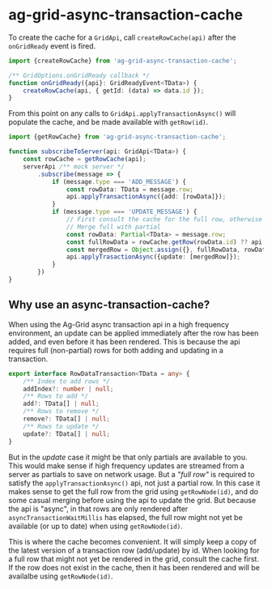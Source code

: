 # ag-grid-async-transaction-cache

To create the cache for a `GridApi`, call `createRowCache(api)` after the `onGridReady` event is fired.

```typescript
import {createRowCache} from 'ag-grid-async-transaction-cache';

/** GridOptions.onGridReady callback */
function onGridReady({api}: GridReadyEvent<TData>) {
    createRowCache(api, { getId: (data) => data.id });
}
```

From this point on any calls to `GridApi.applyTransactionAsync()` will populate the cache, and be made available with `getRow(id)`.

```typescript
import {getRowCache} from 'ag-grid-async-transaction-cache';

function subscribeToServer(api: GridApi<TData>) {
    const rowCache = getRowCache(api);
    serverApi /** mock server */
        .subscribe(message => {
            if (message.type === 'ADD_MESSAGE') {
                const rowData: TData = message.row;
                api.applyTransactionAsync({add: [rowData]});
            }
            if (message.type === 'UPDATE_MESSAGE') {
                // First consult the cache for the full row, otherwise call getRowNode(id). 
                // Merge full with partial 
                const rowData: Partial<TData> = message.row;
                const fullRowData = rowCache.getRow(rowData.id) ?? api.getRowNode(rowData.id)?.data;
                const mergedRow = Object.assign({}, fullRowData, rowData);
                api.applyTrasactionAsync({update: [mergedRow]});
            }
        })
}

```

## Why use an async-transaction-cache?

When using the Ag-Grid async transaction api in a high frequency environment, an update can be applied immediately after the row has been added, and even before it has been rendered.
This is because the api requires full (non-partial) rows for both adding and updating in a transaction.

```typescript
export interface RowDataTransaction<TData = any> {
    /** Index to add rows */
    addIndex?: number | null;
    /** Rows to add */
    add?: TData[] | null;
    /** Rows to remove */
    remove?: TData[] | null;
    /** Rows to update */
    update?: TData[] | null;
}
```

But in the _update_ case it might be that only partials are available to you. This would make sense if high frequency updates are streamed from a server as partials to save on network usage. But a _"full row"_ is required to satisfy the `applyTransactionAsync()` api, not just a partial row. In this case it makes sense to get the full row from the grid using `getRowNode(id)`, and do some casual merging before using the api to update the grid. But because the api is "async", in that rows are only rendered after `asyncTransactionWaitMillis` has elapsed, the full row might not yet be available (or up to date) when using `getRowNode(id)`.

This is where the cache becomes convenient. It will simply keep a copy of the latest version of a transaction row (add/update) by id. When looking for a full row that might not yet be rendered in the grid, consult the cache first. If the row does not exist in the cache, then it has been rendered and will be availalbe using `getRowNode(id)`.
